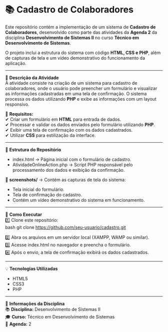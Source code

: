 # 📚 Cadastro de Colaboradores

Este repositório contém a implementação de um sistema de **Cadastro de Colaboradores**, desenvolvido como parte das atividades da **Agenda 2** da disciplina **Desenvolvimento de Sistemas II** no curso **Técnico em Desenvolvimento de Sistemas**.  

O projeto inclui a estrutura do sistema com código **HTML, CSS e PHP**, além de capturas de tela e um vídeo demonstrativo do funcionamento da aplicação.  

---  

📝 **Descrição da Atividade**  
A atividade consiste na criação de um sistema para cadastro de colaboradores, onde o usuário pode preencher um formulário e visualizar as informações cadastradas em uma tela de confirmação. O sistema processa os dados utilizando **PHP** e exibe as informações com um layout responsivo.  

📌 **Requisitos:**  
✔ Criar um formulário em **HTML** para entrada de dados.  
✔ Processar e validar os dados enviados pelo formulário utilizando **PHP**.  
✔ Exibir uma tela de confirmação com os dados cadastrados.  
✔ Utilizar **CSS** para estilização da interface.  

---  

📂 **Estrutura do Repositório**  
   - index.html → Página inicial com o formulário de cadastro.  
   - AtividadeOnlineAction.php → Script PHP responsável pelo processamento dos dados e exibição da confirmação.  

📁 **screenshots/** → Contém as capturas de tela do sistema:  
   - Tela inicial do formulário.  
   - Tela de confirmação do cadastro.
   -  Contém um vídeo demonstrativo do sistema em funcionamento.  

---  

🚀 **Como Executar**  
1️⃣ Clone este repositório:  
bash
git clone https://github.com/seu-usuario/cadastro.git
  
2️⃣ Abra os arquivos em um servidor local (XAMPP, WAMP ou similar).  
3️⃣ Acesse index.html no navegador e preencha o formulário.  
4️⃣ Após o envio, a tela de confirmação exibirá os dados cadastrados.  

---  

💡 **Tecnologias Utilizadas**  
- HTML5  
- CSS3  
- PHP  

---  

📌 **Informações da Disciplina**  
📚 **Disciplina:** Desenvolvimento de Sistemas II  
🎓 **Curso:** Técnico em Desenvolvimento de Sistemas  
📅 **Agenda:** 2  
